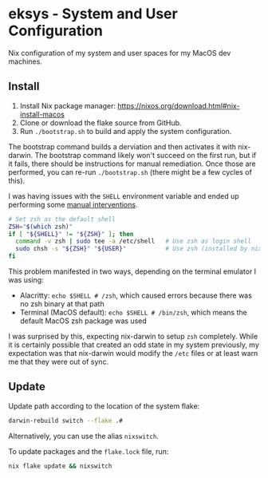 # eksys - System and User Configuration
Nix configuration of my system and user spaces for my MacOS dev machines.

## Install

1. Install Nix package manager: https://nixos.org/download.html#nix-install-macos
2. Clone or download the flake source from GitHub.
3. Run `./bootstrap.sh` to build and apply the system configuration.

The bootstrap command builds a derviation and then activates it with nix-darwin. The bootstrap command likely won't succeed on the first run, but if it fails, there should be instructions for manual remediation. Once those are performed, you can re-run `./bootstrap.sh` (there might be a few cycles of this).

I was having issues with the `SHELL` environment variable and ended up performing
some [manual interventions](https://github.com/erikkrieg/.dotfiles/blob/31cfd983ae55ee00a11cba23d431319736a62fbe/install.sh#L66-L70).

```sh
# Set zsh as the default shell
ZSH="$(which zsh)"
if [ "${SHELL}" != "${ZSH}" ]; then
  command -v zsh | sudo tee -a /etc/shell   # Use zsh as login shell
  sudo chsh -s "${ZSH}" "${USER}"           # Use zsh (installed by nix) as default shell
fi
```

This problem manifested in two ways, depending on the terminal emulator I was using:
- Alacritty: `echo $SHELL # /zsh`, which caused errors because there was no zsh binary at that path
- Terminal (MacOS default): `echo $SHELL # /bin/zsh`, which means the default MacOS zsh package was used

I was surprised by this, expecting nix-darwin to setup `zsh` completely. While it is certainly
possible that created an odd state in my system previously, my expectation was that
nix-darwin would modify the `/etc` files or at least warn me that they were out of sync.

## Update
Update path according to the location of the system flake:
```sh
darwin-rebuild switch --flake .#
```

Alternatively, you can use the alias `nixswitch`. 

To update packages and the `flake.lock` file, run:
```sh
nix flake update && nixswitch
```
